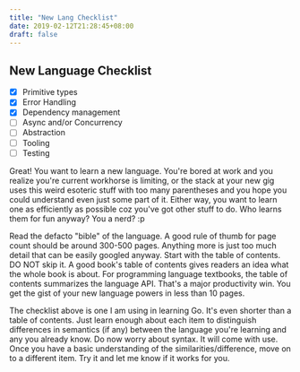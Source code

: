 ```yaml
---
title: "New Lang Checklist"
date: 2019-02-12T21:28:45+08:00
draft: false
---
```


## New Language Checklist

- [x] Primitive types
- [x] Error Handling
- [x] Dependency management
- [ ] Async and/or Concurrency
- [ ] Abstraction
- [ ] Tooling
- [ ] Testing

Great! You want to learn a new language. You're bored at work and you realize you're current workhorse is limiting, or the stack at your new gig uses this weird esoteric stuff with too many parentheses and you hope you could understand even just some part of it. Either way, you want to learn one as efficiently as possible coz you've got other stuff to do. Who learns them for fun anyway? You a nerd? :p

Read the defacto "bible" of the language. A good rule of thumb for page count should be around 300-500 pages. Anything more is just too much detail that can be easily googled anyway. Start with the table of contents. DO NOT skip it. A good book's table of contents gives readers an idea what the whole book is about. For programming language textbooks, the table of contents summarizes the language API. That's a major productivity win. You get the gist of your new language powers in less than 10 pages.

The checklist above is one I am using in learning Go. It's even shorter than a table of contents. Just learn enough about each item to distinguish differences in semantics (if any) between the language you're learning and any you already know. Do now worry about syntax. It will come with use. Once you have a basic understanding of the similarities/difference, move on to a different item. Try it and let me know if it works for you.
